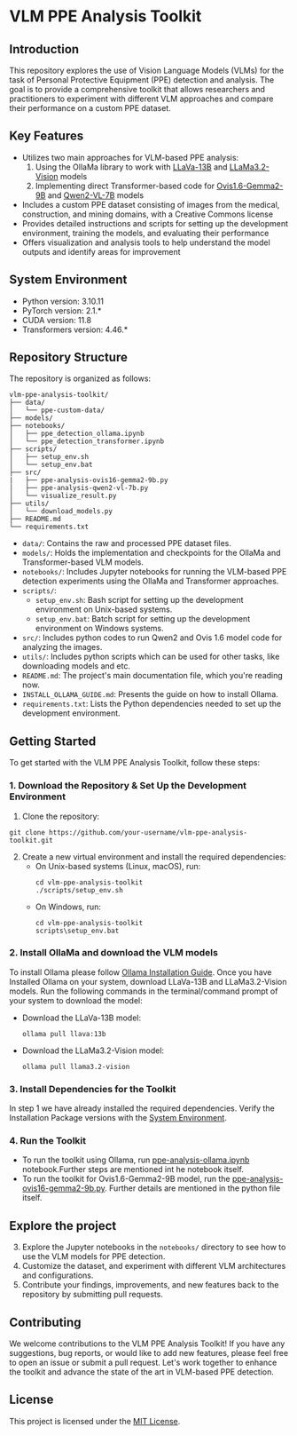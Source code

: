 # VLM PPE Analysis Toolkit

## Introduction
This repository explores the use of Vision Language Models (VLMs) for the task of Personal Protective Equipment (PPE) detection and analysis. The goal is to provide a comprehensive toolkit that allows researchers and practitioners to experiment with different VLM approaches and compare their performance on a custom PPE dataset.

## Key Features
- Utilizes two main approaches for VLM-based PPE analysis:
  1. Using the OllaMa library to work with [LLaVa-13B](https://ollama.com/library/llava:13b) and [LLaMa3.2-Vision](https://ollama.com/library/llama3.2-vision) models
  2. Implementing direct Transformer-based code for [Ovis1.6-Gemma2-9B](https://huggingface.co/AIDC-AI/Ovis1.6-Gemma2-9B) and [Qwen2-VL-7B](https://huggingface.co/Qwen/Qwen2-VL-7B-Instruct) models
- Includes a custom PPE dataset consisting of images from the medical, construction, and mining domains, with a Creative Commons license
- Provides detailed instructions and scripts for setting up the development environment, training the models, and evaluating their performance
- Offers visualization and analysis tools to help understand the model outputs and identify areas for improvement

## System Environment
- Python version: 3.10.11
- PyTorch version: 2.1.*
- CUDA version: 11.8
- Transformers version: 4.46.*

## Repository Structure
The repository is organized as follows:

```
vlm-ppe-analysis-toolkit/
├── data/
│   └── ppe-custom-data/
├── models/
├── notebooks/
│   ├── ppe_detection_ollama.ipynb
│   └── ppe_detection_transformer.ipynb
├── scripts/
│   ├── setup_env.sh
│   └── setup_env.bat
├── src/
|   ├── ppe-analysis-ovis16-gemma2-9b.py
│   ├── ppe-analysis-qwen2-vl-7b.py
│   └── visualize_result.py
├── utils/
│   └── download_models.py
├── README.md
└── requirements.txt
```

- `data/`: Contains the raw and processed PPE dataset files.
- `models/`: Holds the implementation and checkpoints for the OllaMa and Transformer-based VLM models.
- `notebooks/`: Includes Jupyter notebooks for running the VLM-based PPE detection experiments using the OllaMa and Transformer approaches.
- `scripts/`:
  - `setup_env.sh`: Bash script for setting up the development environment on Unix-based systems.
  - `setup_env.bat`: Batch script for setting up the development environment on Windows systems.
- `src/`: Includes python codes to run Qwen2 and Ovis 1.6 model code for analyzing the images.
- `utils/`: Includes python scripts which can be used for other tasks, like downloading models and etc.
- `README.md`: The project's main documentation file, which you're reading now.
- `INSTALL_OLLAMA_GUIDE.md`: Presents the guide on how to install Ollama. 
- `requirements.txt`: Lists the Python dependencies needed to set up the development environment.

## Getting Started
To get started with the VLM PPE Analysis Toolkit, follow these steps:

### 1. Download the Repository & Set Up the Development Environment

1. Clone the repository:
```
git clone https://github.com/your-username/vlm-ppe-analysis-toolkit.git
```
2. Create a new virtual environment and install the required dependencies:
   - On Unix-based systems (Linux, macOS), run:
     ```
     cd vlm-ppe-analysis-toolkit
     ./scripts/setup_env.sh
     ```
   - On Windows, run:
     ```
     cd vlm-ppe-analysis-toolkit
     scripts\setup_env.bat
     ```

### 2. Install OllaMa and download the VLM models
To install Ollama please follow [Ollama Installation Guide](INSTALL_OLLAMA_GUIDE.md). Once you have Installed Ollama on your system, download LLaVa-13B and LLaMa3.2-Vision models. Run the following commands in the terminal/command prompt of your system to download the model:

- Download the LLaVa-13B model:
    ```
    ollama pull llava:13b
    ```
- Download the LLaMa3.2-Vision model:
    ```
    ollama pull llama3.2-vision
    ```

### 3. Install Dependencies for the Toolkit
In step 1 we have already installed the required dependencies. Verify the Installation Package versions with the [System Environment](#system-environment).

### 4. Run the Toolkit

- To run the toolkit using Ollama, run [ppe-analysis-ollama.ipynb](notebooks/ppe-analysis-ollama.ipynb) notebook.Further steps are mentioned int he notebook itself.
- To run the toolkit for Ovis1.6-Gemma2-9B model, run the [ppe-analysis-ovis16-gemma2-9b.py](src/ppe-analysis-ovis16-gemma2-9b.py). Further details are mentioned in the python file itself.

## Explore the project

3. Explore the Jupyter notebooks in the `notebooks/` directory to see how to use the VLM models for PPE detection.
4. Customize the dataset, and experiment with different VLM architectures and configurations.
5. Contribute your findings, improvements, and new features back to the repository by submitting pull requests.

## Contributing
We welcome contributions to the VLM PPE Analysis Toolkit! If you have any suggestions, bug reports, or would like to add new features, please feel free to open an issue or submit a pull request. Let's work together to enhance the toolkit and advance the state of the art in VLM-based PPE detection.

## License
This project is licensed under the [MIT License](LICENSE).